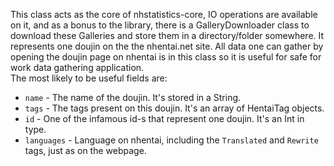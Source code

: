 This class acts as the core of nhstatistics-core, IO operations are available on it, and as a bonus to the library, 
there is a GalleryDownloader class to download these Galleries and store them in a directory/folder somewhere. 
It represents one doujin on the the nhentai.net site. All data one can gather by opening the doujin page on nhentai is 
in this class so it is useful for safe for work data gathering application.  
The most likely to be useful fields are:

- `name` - The name of the doujin. It's stored in a String.
- `tags` - The tags present on this doujin. It's an array of HentaiTag objects.
- `id` - One of the infamous id-s that represent one doujin. It's an Int in type.
- `languages` - Language on nhentai, including the `Translated` and `Rewrite` tags, just as on the webpage.     
